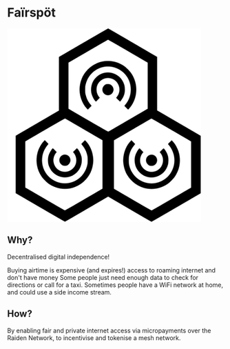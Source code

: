 
# Faïrspöt 

<img align="center" width="450" height="450" src="https://github.com/charleenfei/images/blob/master/logo.png">

## Why?

Decentralised digital independence!

Buying airtime is expensive (and expires!)
access to roaming internet and don't have money 
Some people just need enough data to check for directions or call for a taxi.
Sometimes people have a WiFi network at home, and could use a side income stream.

## How?

By enabling fair and private internet access via micropayments over the Raiden Network, to incentivise and tokenise a mesh network.
